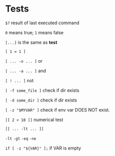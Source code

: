 # Tests

`$?` result of last executed command

`0` means true; `1` means false

`[...]` is the same as **test**

`[ 1 = 1 ]`

`[ ... -o ... ]` or

`[ ... -a ... ]` and

`[ ! ... ]` not

`[ -f some_file ]` check if dir exists

`[ -d some_dir ]` check if dir exists

`[ -z "$MYVAR" ]` check if env var DOES NOT exist.

`[[ 2 < 10 ]]` numerical test

`[[ ... -lt ... ]]`

`-lt` `-gt` `-eq` `-ne`

`if [ -z "${VAR}" ];` if VAR is empty
